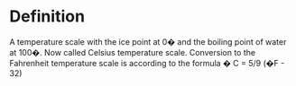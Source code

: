 # Definition

A temperature scale with the ice point at 0� and the boiling point of
water at 100�. Now called Celsius temperature scale. Conversion to the
Fahrenheit temperature scale is according to the formula � C = 5/9 (�F -
32)
